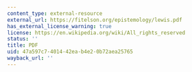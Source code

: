 ```yaml
---
content_type: external-resource
external_url: https://fitelson.org/epistemology/lewis.pdf
has_external_license_warning: true
license: https://en.wikipedia.org/wiki/All_rights_reserved
status: ''
title: PDF
uid: 47a597c7-4014-42ea-b4e2-0b72aea25765
wayback_url: ''
---
```


